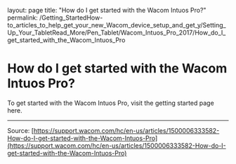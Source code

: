 layout: page
title: "How do I get started with the Wacom Intuos Pro?"
permalink: /Getting_StartedHow-to_articles_to_help_get_your_new_Wacom_device_setup_and_get_y/Setting_Up_Your_TabletRead_More/Pen_Tablet/Wacom_Intuos_Pro_2017/How_do_I_get_started_with_the_Wacom_Intuos_Pro

# How do I get started with the Wacom Intuos Pro?

To get started with the Wacom Intuos Pro, visit the getting started page here.

---
Source: [https://support.wacom.com/hc/en-us/articles/1500006333582-How-do-I-get-started-with-the-Wacom-Intuos-Pro](https://support.wacom.com/hc/en-us/articles/1500006333582-How-do-I-get-started-with-the-Wacom-Intuos-Pro)
